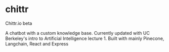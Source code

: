 # chittr
Chittr.io beta

A chatbot with a custom knowledge base. Currently updated with UC Berkeley's intro to Artificial Intelligence lecture 1.
Built with mainly Pinecone, Langchain, React and Express
